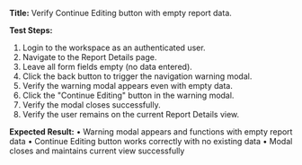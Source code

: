 **Title:** Verify Continue Editing button with empty report data.

**Test Steps:**
1. Login to the workspace as an authenticated user.
2. Navigate to the Report Details page.
3. Leave all form fields empty (no data entered).
4. Click the back button to trigger the navigation warning modal.
5. Verify the warning modal appears even with empty data.
6. Click the "Continue Editing" button in the warning modal.
7. Verify the modal closes successfully.
8. Verify the user remains on the current Report Details view.

**Expected Result:**
• Warning modal appears and functions with empty report data
• Continue Editing button works correctly with no existing data
• Modal closes and maintains current view successfully
